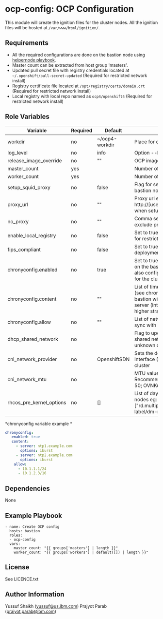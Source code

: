 ocp-config: OCP Configuration
=========

This module will create the ignition files for the cluster nodes. All the ignition files will be hosted at `/var/www/html/ignition/`.

Requirements
------------

 - All the required configurations are done on the bastion node using [helpernode playbook](https://github.com/RedHatOfficial/ocp4-helpernode).
 - Master count can be extracted from host group 'masters'.
 - Updated pull secret file with registry credentials located at `~/.openshift/pull-secret-updated` (Required for restricted network install)
 - Registry certificate file located at `/opt/registry/certs/domain.crt` (Required for restricted network install)
 - Local registry with local repo named as `ocp4/openshift4` (Required for restricted network install)

Role Variables
--------------

| Variable                    | Required | Default        | Comments                                    |
|-----------------------------|----------|----------------|---------------------------------------------|
| workdir                     | no       | ~/ocp4-workdir | Place for config generation and auth files  |
| log_level                   | no       | info           | Option --log-level in openshift-install cmd |
| release_image_override      | no       | ""             | OCP image overide variable                  |
| master_count                | yes      |                | Number of master nodes                      |
| worker_count                | yes      |                | Number of worker nodes                      |
| setup_squid_proxy           | no       | false          | Flag for setting up squid proxy server on bastion node |
| proxy_url                   | no       | ""             | Proxy url eg: http://[user:passwd@]server:port (NA when setup_squid_proxy: true)|
| no_proxy                    | no       | ""             | Comma seperated string of domains/cidr to exclude proxy |
| enable_local_registry       | no       | false          | Set to true to enable usage of local registry for restricted network install |
| fips_compliant              | no       | false          | Set to true to enable usage of FIPS for OCP deployment |
| chronyconfig.enabled        | no       | true           | Set to true to enable chrony configuration on the bastion node during installation. This also configure the bastion as a NTP server for the cluster. |
| chronyconfig.content        | no       | ""             | List of time NTP servers and options pair (see chronyconfig examples). If empty, bastion will try sync with some default ntp server (internet) AND local HW clock (with higher stratum). |
| chronyconfig.allow          | no       | ""             | List of network cidr (X.X.X.X/Y) allowed to sync with bastion configured as NTP server |
| dhcp_shared_network         | no       |                | Flag to update DHCP server work on a shared network. (Neither ACK nor NACK unknown clients) |
| cni_network_provider        | no       | OpenshiftSDN   | Sets the default Container Network Interface (CNI) network provider for the cluster |
| cni_network_mtu             | no       |                | MTU value to assign to the CNI network. Recommended values for OpenshiftSDN: <NIC MTU> - 50; OVNKubernetes: <NIC MTU> - 100 |
| rhcos_pre_kernel_options    | no       | []             | List of day-1 kernel options for RHCOS nodes eg: ["rd.multipath=default","root=/dev/disk/by-label/dm-mpath-root"] |

*chronyconfig variable example *

```yaml
chronyconfig:
   enabled: true
   content:
     - server: ntp1.example.com
       options: iburst
     - server: ntp2.example.com
       options: iburst
    allow:
      - 10.1.1.1/24
      - 10.1.2.3/16
```

Dependencies
------------

None

Example Playbook
----------------

    - name: Create OCP config
      hosts: bastion
      roles:
      - ocp-config
      vars:
        master_count: "{{ groups['masters'] | length }}"
        worker_count: "{{ groups['workers'] | default([]) | length }}"

License
-------

See LICENCE.txt

Author Information
------------------

Yussuf Shaikh (yussuf@us.ibm.com)
Prajyot Parab (prajyot.parab@ibm.com)
